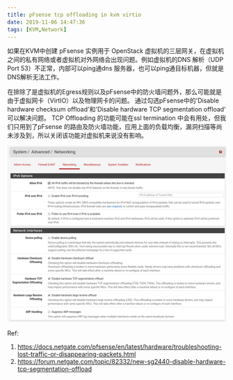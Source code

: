 ```yaml
---
title: pFsense tcp offloading in kvm virtio
date: 2019-11-06 14:47:36
tags: [KVM,Network]
---
```


如果在KVM中创建 pFsense 实例用于 OpenStack 虚拟机的三层网关，在虚拟机之间的私有网络或者虚拟机对外网络会出现问题。例如虚拟机的DNS 解析（UDP Port 53）不正常，内部可以ping通dns 服务器，也可以ping通目标机器，但就是DNS解析无法工作。

<!-- more -->

在排除了是虚拟机的Egress规则以及pFsense中的防火墙问题外，那么可能就是由于虚拟网卡（VirtIO）以及物理网卡的问题。
通过勾选pFsense中的'Disable hardware checksum offload'和'Disable hardware TCP segmentation offload' 可以解决问题。
TCP Offloading 的功能可能在ssl termination 中会有用处，但我们只用到了pFsense 的路由及防火墙功能，应用上面的负载均衡，漏洞扫描等尚未涉及到，所以关闭该功能对虚拟机来说没有影响。

![pfsense tco](/images/pfsense_tcpoffloading.png)

Ref:

1. https://docs.netgate.com/pfsense/en/latest/hardware/troubleshooting-lost-traffic-or-disappearing-packets.html
2. https://forum.netgate.com/topic/82332/new-sg2440-disable-hardware-tcp-segmentation-offload
